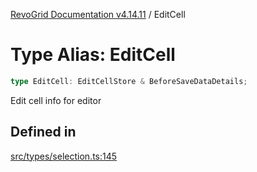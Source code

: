 [RevoGrid Documentation v4.14.11](README.md) / EditCell

# Type Alias: EditCell

```ts
type EditCell: EditCellStore & BeforeSaveDataDetails;
```

Edit cell info for editor

## Defined in

[src/types/selection.ts:145](https://github.com/revolist/revogrid/blob/8390153a63782c6f2a806fb42e5983525eb9dc87/src/types/selection.ts#L145)
